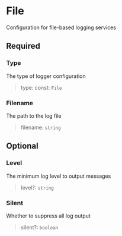 # File

Configuration for file-based logging services

## Required

### Type

The type of logger configuration
>type: const: `File`

### Filename

The path to the log file
>filename: `string`

## Optional

### Level

The minimum log level to output messages
>level?: `string`

### Silent

Whether to suppress all log output
>silent?: `boolean`

